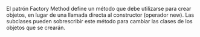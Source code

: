 

El patrón Factory Method define un método que debe utilizarse para crear objetos, en lugar de una llamada directa al constructor (operador new). Las subclases pueden sobrescribir este método para cambiar las clases de los objetos que se crearán.